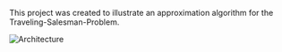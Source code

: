 This project was created to illustrate an approximation algorithm for the Traveling-Salesman-Problem.

![Architecture](https://i.ibb.co/dkJHTWW/IMG-1190.jpg)
